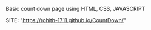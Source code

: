 Basic count down page using HTML, CSS, JAVASCRIPT

SITE: "https://rohith-1711.github.io/CountDown/"
